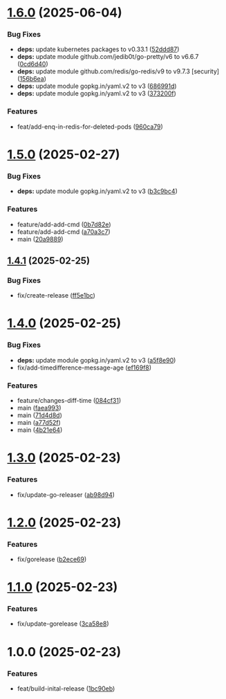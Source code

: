 # [1.6.0](https://github.com/stuttgart-things/homerun-chaos-catcher/compare/v1.5.0...v1.6.0) (2025-06-04)


### Bug Fixes

* **deps:** update kubernetes packages to v0.33.1 ([52ddd87](https://github.com/stuttgart-things/homerun-chaos-catcher/commit/52ddd87357e8cbe17de2fd973860eec50d9cf957))
* **deps:** update module github.com/jedib0t/go-pretty/v6 to v6.6.7 ([0cd6d40](https://github.com/stuttgart-things/homerun-chaos-catcher/commit/0cd6d40896cade769fd843d32936127e3ae29dcd))
* **deps:** update module github.com/redis/go-redis/v9 to v9.7.3 [security] ([156b6ea](https://github.com/stuttgart-things/homerun-chaos-catcher/commit/156b6ea6d03019d5d207af8e840229843b33c2a3))
* **deps:** update module gopkg.in/yaml.v2 to v3 ([686991d](https://github.com/stuttgart-things/homerun-chaos-catcher/commit/686991d65921e5cba4cd17c7f761fc4fb3bda6f4))
* **deps:** update module gopkg.in/yaml.v2 to v3 ([373200f](https://github.com/stuttgart-things/homerun-chaos-catcher/commit/373200f2e262afa2611203b42bfdab31c4a84177))


### Features

* feat/add-enq-in-redis-for-deleted-pods ([960ca79](https://github.com/stuttgart-things/homerun-chaos-catcher/commit/960ca794208fc946fdd3a44f6145c32d36bb6f73))

# [1.5.0](https://github.com/stuttgart-things/homerun-chaos-catcher/compare/v1.4.1...v1.5.0) (2025-02-27)


### Bug Fixes

* **deps:** update module gopkg.in/yaml.v2 to v3 ([b3c9bc4](https://github.com/stuttgart-things/homerun-chaos-catcher/commit/b3c9bc42d74b12654e3649f21be2a4de59483ded))


### Features

* feature/add-add-cmd ([0b7d82e](https://github.com/stuttgart-things/homerun-chaos-catcher/commit/0b7d82ee1963c87489c19355c42891a748ae3d5d))
* feature/add-add-cmd ([a70a3c7](https://github.com/stuttgart-things/homerun-chaos-catcher/commit/a70a3c7791db34844f90eab948dda681bb31dc7b))
* main ([20a9889](https://github.com/stuttgart-things/homerun-chaos-catcher/commit/20a98894d719056e34b3fa8f4bd150aad27c152b))

## [1.4.1](https://github.com/stuttgart-things/homerun-chaos-catcher/compare/v1.4.0...v1.4.1) (2025-02-25)


### Bug Fixes

* fix/create-release ([ff5e1bc](https://github.com/stuttgart-things/homerun-chaos-catcher/commit/ff5e1bc4850b56ee88fa3f81f04264bfd349637a))

# [1.4.0](https://github.com/stuttgart-things/homerun-chaos-catcher/compare/v1.3.0...v1.4.0) (2025-02-25)


### Bug Fixes

* **deps:** update module gopkg.in/yaml.v2 to v3 ([a5f8e90](https://github.com/stuttgart-things/homerun-chaos-catcher/commit/a5f8e907f856fb852c8ad745739d4f6148dc5e21))
* fix/add-timedifference-message-age ([ef169f8](https://github.com/stuttgart-things/homerun-chaos-catcher/commit/ef169f86dfc9d7d1fe519b591f089ab5c0dadfb7))


### Features

* feature/changes-diff-time ([084cf31](https://github.com/stuttgart-things/homerun-chaos-catcher/commit/084cf31eafb64e23e7d9bdd357f94f7a7538dcc5))
* main ([faea993](https://github.com/stuttgart-things/homerun-chaos-catcher/commit/faea993be5beb94a9dd098577408774450eef090))
* main ([71d4d8d](https://github.com/stuttgart-things/homerun-chaos-catcher/commit/71d4d8d2c53a6650e2331a379265048e1f489564))
* main ([a77d52f](https://github.com/stuttgart-things/homerun-chaos-catcher/commit/a77d52f209b0ad886a8f81bdbd8061fb0e454111))
* main ([4b21e64](https://github.com/stuttgart-things/homerun-chaos-catcher/commit/4b21e648b9a0f0a3dde2c4ee13d8dd04c46b9e6f))

# [1.3.0](https://github.com/stuttgart-things/homerun-chaos-catcher/compare/v1.2.0...v1.3.0) (2025-02-23)


### Features

* fix/update-go-releaser ([ab98d94](https://github.com/stuttgart-things/homerun-chaos-catcher/commit/ab98d942ee4e8d5f2b70208325ae55144504e807))

# [1.2.0](https://github.com/stuttgart-things/homerun-chaos-catcher/compare/v1.1.0...v1.2.0) (2025-02-23)


### Features

* fix/gorelease ([b2ece69](https://github.com/stuttgart-things/homerun-chaos-catcher/commit/b2ece69706d06f725624a5ea8c39402db3994569))

# [1.1.0](https://github.com/stuttgart-things/homerun-chaos-catcher/compare/v1.0.0...v1.1.0) (2025-02-23)


### Features

* fix/update-gorelease ([3ca58e8](https://github.com/stuttgart-things/homerun-chaos-catcher/commit/3ca58e864af1421e7de54a4a5e43dbf4bff57755))

# 1.0.0 (2025-02-23)


### Features

* feat/build-inital-release ([1bc90eb](https://github.com/stuttgart-things/homerun-chaos-catcher/commit/1bc90ebfef6173352599c7bcc207ee47ef75b2be))
